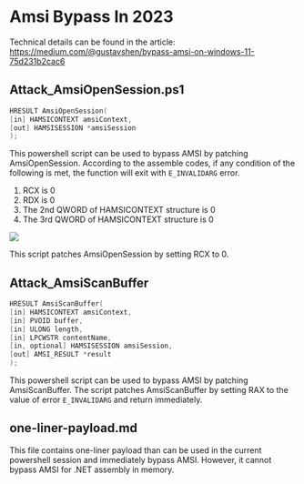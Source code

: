 # Amsi Bypass In 2023
Technical details can be found in the article: <https://medium.com/@gustavshen/bypass-amsi-on-windows-11-75d231b2cac6>

## Attack_AmsiOpenSession.ps1

```c++
HRESULT AmsiOpenSession(
[in] HAMSICONTEXT amsiContext,
[out] HAMSISESSION *amsiSession
);
```

This powershell script can be used to bypass AMSI by patching AmsiOpenSession. According to the assemble codes, if any condition of the following is met, the function will exit with `E_INVALIDARG` error. 
1. RCX is 0
2. RDX is 0
3. The 2nd QWORD of HAMSICONTEXT structure is 0
4. The 3rd QWORD of HAMSICONTEXT structure is 0

![](screentshot/amsiopensession.jpg)

This script patches AmsiOpenSession by setting RCX to 0.

## Attack_AmsiScanBuffer

```c++
HRESULT AmsiScanBuffer(
[in] HAMSICONTEXT amsiContext,
[in] PVOID buffer,
[in] ULONG length,
[in] LPCWSTR contentName,
[in, optional] HAMSISESSION amsiSession,
[out] AMSI_RESULT *result
);
```
This powershell script can be used to bypass AMSI by patching AmsiScanBuffer. The script patches AmsiScanBuffer by setting RAX to the value of error `E_INVALIDARG` and return immediately.

## one-liner-payload.md

This file contains one-liner payload than can be used in the current powershell session and immediately bypass AMSI. However, it cannot bypass AMSI for .NET assembly in memory.
